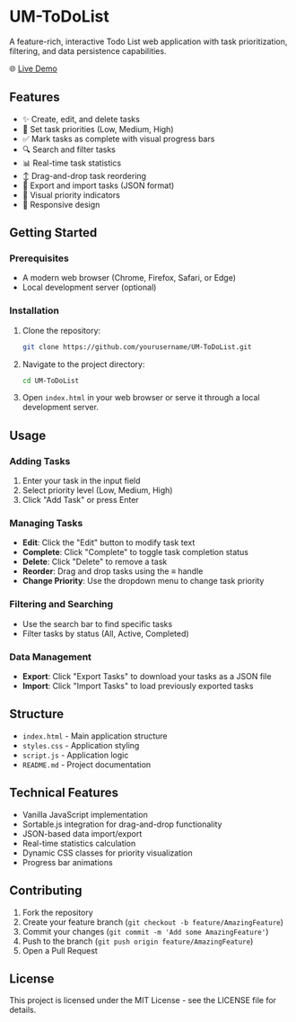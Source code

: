 # UM-ToDoList

A feature-rich, interactive Todo List web application with task prioritization, filtering, and data persistence capabilities.

🌐 [Live Demo](https://mr-tweaker.github.io/UM-ToDoList/)

## Features

- ✨ Create, edit, and delete tasks
- 🎯 Set task priorities (Low, Medium, High)
- ✅ Mark tasks as complete with visual progress bars
- 🔍 Search and filter tasks
- 📊 Real-time task statistics
- ↕️ Drag-and-drop task reordering
- 💾 Export and import tasks (JSON format)
- 🎨 Visual priority indicators
- 📱 Responsive design

## Getting Started

### Prerequisites

- A modern web browser (Chrome, Firefox, Safari, or Edge)
- Local development server (optional)

### Installation

1. Clone the repository:
   ```bash
   git clone https://github.com/yourusername/UM-ToDoList.git
   ```

2. Navigate to the project directory:
   ```bash
   cd UM-ToDoList
   ```

3. Open `index.html` in your web browser or serve it through a local development server.

## Usage

### Adding Tasks
1. Enter your task in the input field
2. Select priority level (Low, Medium, High)
3. Click "Add Task" or press Enter

### Managing Tasks
- **Edit**: Click the "Edit" button to modify task text
- **Complete**: Click "Complete" to toggle task completion status
- **Delete**: Click "Delete" to remove a task
- **Reorder**: Drag and drop tasks using the ≡ handle
- **Change Priority**: Use the dropdown menu to change task priority

### Filtering and Searching
- Use the search bar to find specific tasks
- Filter tasks by status (All, Active, Completed)

### Data Management
- **Export**: Click "Export Tasks" to download your tasks as a JSON file
- **Import**: Click "Import Tasks" to load previously exported tasks

## Structure

- `index.html` - Main application structure
- `styles.css` - Application styling
- `script.js` - Application logic
- `README.md` - Project documentation

## Technical Features

- Vanilla JavaScript implementation
- Sortable.js integration for drag-and-drop functionality
- JSON-based data import/export
- Real-time statistics calculation
- Dynamic CSS classes for priority visualization
- Progress bar animations

## Contributing

1. Fork the repository
2. Create your feature branch (`git checkout -b feature/AmazingFeature`)
3. Commit your changes (`git commit -m 'Add some AmazingFeature'`)
4. Push to the branch (`git push origin feature/AmazingFeature`)
5. Open a Pull Request

## License

This project is licensed under the MIT License - see the LICENSE file for details.
